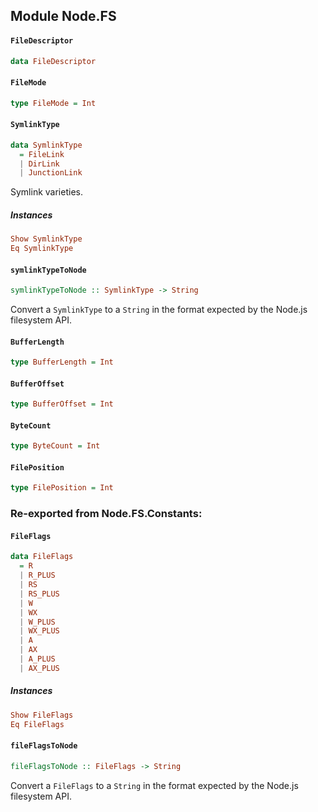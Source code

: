 ## Module Node.FS

#### `FileDescriptor`

``` purescript
data FileDescriptor
```

#### `FileMode`

``` purescript
type FileMode = Int
```

#### `SymlinkType`

``` purescript
data SymlinkType
  = FileLink
  | DirLink
  | JunctionLink
```

Symlink varieties.

##### Instances
``` purescript
Show SymlinkType
Eq SymlinkType
```

#### `symlinkTypeToNode`

``` purescript
symlinkTypeToNode :: SymlinkType -> String
```

Convert a `SymlinkType` to a `String` in the format expected by the
Node.js filesystem API.

#### `BufferLength`

``` purescript
type BufferLength = Int
```

#### `BufferOffset`

``` purescript
type BufferOffset = Int
```

#### `ByteCount`

``` purescript
type ByteCount = Int
```

#### `FilePosition`

``` purescript
type FilePosition = Int
```


### Re-exported from Node.FS.Constants:

#### `FileFlags`

``` purescript
data FileFlags
  = R
  | R_PLUS
  | RS
  | RS_PLUS
  | W
  | WX
  | W_PLUS
  | WX_PLUS
  | A
  | AX
  | A_PLUS
  | AX_PLUS
```

##### Instances
``` purescript
Show FileFlags
Eq FileFlags
```

#### `fileFlagsToNode`

``` purescript
fileFlagsToNode :: FileFlags -> String
```

Convert a `FileFlags` to a `String` in the format expected by the Node.js
filesystem API.

